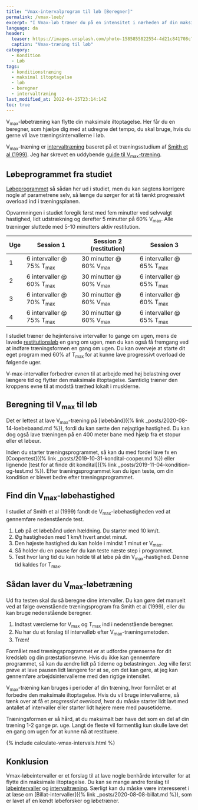 ```yaml
---
title: "Vmax-intervalprogram til løb [Beregner]"
permalink: /vmax-loeb/
excerpt: "I Vmax-løb træner du på en intensitet i nærheden af din maksimale iltoptagelse. I denne beregner kan du udregne, hvor hurtigt du skal løbe på de enkelte intervaller med et træningsprogram."
language: da
header:
  teaser: https://images.unsplash.com/photo-1585855822554-4d21c841708c?ixlib=rb-1.2.1&ixid=MnwxMjA3fDB8MHxwaG90by1wYWdlfHx8fGVufDB8fHx8&auto=format&fit=crop&w=400&q=5
  caption: "Vmax-træning til løb"
category:
  - Kondition
  - Løb
tags:
  - konditionstræning
  - maksimal iltoptagelse
  - løb
  - beregner
  - intervaltræning
last_modified_at: 2022-04-25T23:14:14Z
toc: true
---
```


V<sub>max</sub>-løbetræning kan flytte din maksimale iltoptagelse. Her får du en beregner, som hjælpe dig med at udregne det tempo, du skal bruge, hvis du gerne vil lave træningsintervallerne i løb.

V<sub>max</sub>-træning er [intervaltræning](/intervaltraening/) baseret på et træningsstudium af [Smith et al (1999)](https://journals.lww.com/acsm-msse/Fulltext/1999/06000/Effects_of_4_wk_training_using_Vmax_Tmax_on.19.aspx). Jeg har skrevet en uddybende [guide til V<sub>max</sub>-træning](/vmax/).

## Løbeprogrammet fra studiet

[Løbeprogrammet](/loebeprogrammer/) så sådan her ud i studiet, men du kan sagtens korrigere nogle af parametrene selv, så længe du sørger for at få tænkt progressivt overload ind i træningsplanen.

Opvarmningen i studiet foregik først med fem minutter ved selvvalgt hastighed, lidt udstrækning og derefter 5 minutter på 60% V<sub>max</sub>. Alle træninger sluttede med 5-10 minutters aktiv restitution.

| Uge | Session 1 | Session 2 (restitution) | Session 3 |
|-|-|-|-|
| 1 | 6 intervaller @ 75% T<sub>max</sub> | 30 minutter @ 60% V<sub>max</sub> | 6 intervaller @ 65% T<sub>max</sub> |
| 2 | 6 intervaller @ 60% T<sub>max</sub> | 30 minutter @ 60% V<sub>max</sub> | 6 intervaller @ 65% T<sub>max</sub> |
| 3 | 6 intervaller @ 70% T<sub>max</sub> | 30 minutter @ 60% V<sub>max</sub> | 6 intervaller @ 60% T<sub>max</sub> |
| 4 | 6 intervaller @ 75% T<sub>max</sub> | 30 minutter @ 60% V<sub>max</sub> | 6 intervaller @ 65% T<sub>max</sub> |

I studiet træner de højintensive intervaller to gange om ugen, mens de lavede [restitutionsløb](/restitutionsloeb/) en gang om ugen, men du kan også få fremgang ved at indføre træningsformen en gang om ugen. Du kan overveje at starte dit eget program med 60% af T<sub>max</sub> for at kunne lave progressivt overload de følgende uger.

V-max-intervaller forbedrer evnen til at arbejde med høj belastning over længere tid og flytter den maksimale iltoptagelse. Samtidig træner den kroppens evne til at modstå træthed lokalt i musklerne.

## Beregning til V<sub>max</sub> til løb

Det er lettest at lave V<sub>max</sub>-træning på [løbebånd]({% link _posts/2020-08-14-loebebaand.md %}), fordi du kan sætte den nøjagtige hastighed. Du kan dog også lave træningen på en 400 meter bane med hjælp fra et stopur eller et løbeur.

Inden du starter træningsprogrammet, så kan du med fordel lave fx en [Coopertest]({% link _posts/2019-10-31-kondital-cooper.md %}) eller lignende [test for at finde dit kondital]({% link _posts/2019-11-04-kondition-og-test.md %}). Efter træningsprogrammet kan du igen teste, om din kondition er blevet bedre efter træningsprogrammet.

## Find din V<sub>max</sub>-løbehastighed

I studiet af Smith et al (1999) fandt de V<sub>max</sub>-løbehastigheden ved at gennemføre nedenstående test.

1. Løb på et løbebånd uden hældning. Du starter med 10 km/t.
2. Øg hastigheden med 1 km/t hvert andet minut.
3. Den højeste hastighed du kan holde i mindst 1 minut er V<sub>max</sub>.
4. Så holder du en pause før du kan teste næste step i programmet.
5. Test hvor lang tid du kan holde til at løbe på din V<sub>max</sub>-hastighed. Denne tid kaldes for T<sub>max</sub>.

## Sådan laver du V<sub>max</sub>-løbetræning

Ud fra testen skal du så beregne dine intervaller. Du kan gøre det manuelt ved at følge ovenstående træningsprogram fra Smith et al (1999), eller du kan bruge nedenstående beregner.

1. Indtast værdierne for V<sub>max</sub> og T<sub>max</sub> ind i nedenstående beregner.
2. Nu har du et forslag til intervalløb efter V<sub>max</sub>-træningsmetoden.
3. Træn!

Formålet med træningsprogrammet er at udfordre grænserne for dit kredsløb og din præstationsevne. Hvis du ikke kan gennemføre programmet, så kan du ændre lidt på tiderne og belastningen. Jeg ville først prøve at lave pausen lidt længere for at se, om det kan gøre, at jeg kan gennemføre arbejdsintervallerne med den rigtige intensitet.

V<sub>max</sub>-træning kan bruges i perioder af din træning, hvor formålet er at forbedre den maksimale iltoptagelse. Hvis du vil bruge intervallerne, så tænk over at få et _progressivt overload_, hvor du måske starter lidt lavt med antallet af intervaller eller starter lidt højere mere med pausetiderne.

Træningsformen er så hård, at du maksimalt bør have det som en del af din træning 1-2 gange pr. uge. Langt de fleste vil formentlig kun skulle lave det en gang om ugen for at kunne nå at restituere.

{% include calculate-vmax-intervals.html %}

## Konklusion

Vmax-løbeintervaller er et forslag til at lave nogle benhårde intervaller for at flytte din maksimale iltoptagelse. Du kan se mange andre forslag til [løbeintervaller](/intervallob-intervaltraening/) og [intervaltræning](/intervaltraening/). Særligt kan du måske være interesseret i at læse om [Billat-intervaller]({% link _posts/2020-08-08-billat.md %}), som er lavet af en kendt løbeforsker og løbetræner.

